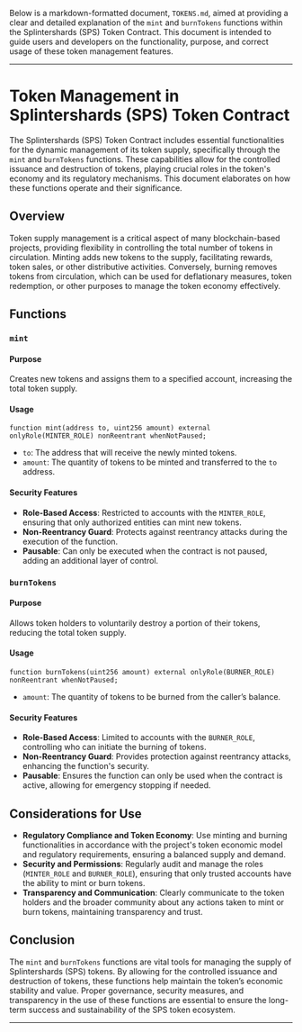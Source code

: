Below is a markdown-formatted document, `TOKENS.md`, aimed at providing a clear and detailed explanation of the `mint` and `burnTokens` functions within the Splintershards (SPS) Token Contract. This document is intended to guide users and developers on the functionality, purpose, and correct usage of these token management features.

---

# Token Management in Splintershards (SPS) Token Contract

The Splintershards (SPS) Token Contract includes essential functionalities for the dynamic management of its token supply, specifically through the `mint` and `burnTokens` functions. These capabilities allow for the controlled issuance and destruction of tokens, playing crucial roles in the token's economy and its regulatory mechanisms. This document elaborates on how these functions operate and their significance.

## Overview

Token supply management is a critical aspect of many blockchain-based projects, providing flexibility in controlling the total number of tokens in circulation. Minting adds new tokens to the supply, facilitating rewards, token sales, or other distributive activities. Conversely, burning removes tokens from circulation, which can be used for deflationary measures, token redemption, or other purposes to manage the token economy effectively.

## Functions

### `mint`

#### Purpose

Creates new tokens and assigns them to a specified account, increasing the total token supply.

#### Usage

```solidity
function mint(address to, uint256 amount) external onlyRole(MINTER_ROLE) nonReentrant whenNotPaused;
```

- `to`: The address that will receive the newly minted tokens.
- `amount`: The quantity of tokens to be minted and transferred to the `to` address.

#### Security Features

- **Role-Based Access**: Restricted to accounts with the `MINTER_ROLE`, ensuring that only authorized entities can mint new tokens.
- **Non-Reentrancy Guard**: Protects against reentrancy attacks during the execution of the function.
- **Pausable**: Can only be executed when the contract is not paused, adding an additional layer of control.

### `burnTokens`

#### Purpose

Allows token holders to voluntarily destroy a portion of their tokens, reducing the total token supply.

#### Usage

```solidity
function burnTokens(uint256 amount) external onlyRole(BURNER_ROLE) nonReentrant whenNotPaused;
```

- `amount`: The quantity of tokens to be burned from the caller’s balance.

#### Security Features

- **Role-Based Access**: Limited to accounts with the `BURNER_ROLE`, controlling who can initiate the burning of tokens.
- **Non-Reentrancy Guard**: Provides protection against reentrancy attacks, enhancing the function's security.
- **Pausable**: Ensures the function can only be used when the contract is active, allowing for emergency stopping if needed.

## Considerations for Use

- **Regulatory Compliance and Token Economy**: Use minting and burning functionalities in accordance with the project's token economic model and regulatory requirements, ensuring a balanced supply and demand.
- **Security and Permissions**: Regularly audit and manage the roles (`MINTER_ROLE` and `BURNER_ROLE`), ensuring that only trusted accounts have the ability to mint or burn tokens.
- **Transparency and Communication**: Clearly communicate to the token holders and the broader community about any actions taken to mint or burn tokens, maintaining transparency and trust.

## Conclusion

The `mint` and `burnTokens` functions are vital tools for managing the supply of Splintershards (SPS) tokens. By allowing for the controlled issuance and destruction of tokens, these functions help maintain the token’s economic stability and value. Proper governance, security measures, and transparency in the use of these functions are essential to ensure the long-term success and sustainability of the SPS token ecosystem.

---